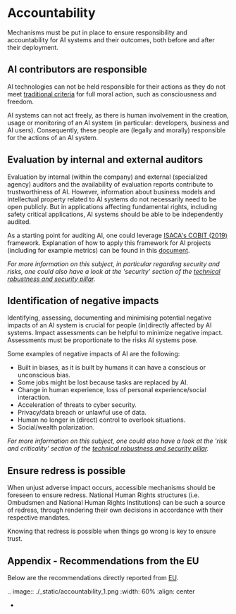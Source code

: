 # Accountability
Mechanisms must be put in place to ensure responsibility and accountability for AI systems and their outcomes, both before and after their deployment.

## AI contributors are responsible
AI technologies can not be held responsible for their actions as they do not meet <a href="https://link.springer.com/article/10.1007%2Fs13347-017-0285-z#Sec10">traditional criteria</a> for full moral action, such as consciousness and freedom. 

AI systems can not act freely, as there is human involvement in the creation, usage or monitoring of an AI system (in particular: developers, business and AI users). Consequently, these people are (legally and morally) responsible for the actions of an AI system.

## Evaluation by internal and external auditors
Evaluation by internal (within the company) and external (specialized agency) auditors and the availability of evaluation reports contribute to trustworthiness of AI. However, information about business models and intellectual property related to AI systems do not necessarily need to be open publicly. But in applications affecting fundamental rights, including safety critical applications, AI systems should be able to be independently audited.

As a starting point for auditing AI, one could leverage [ISACA's COBIT (2019)](https://community.mis.temple.edu/mis5203sec001sp2019/files/2019/01/COBIT-2019-Framework-Introduction-and-Methodology_res_eng_1118.pdf) framework. Explanation of how to apply this framework for AI projects (including for example metrics) can be found in this [document](https://ec.europa.eu/futurium/en/system/files/ged/auditing-artificial-intelligence.pdf).

<i> For more information on this subject, in particular regarding security and risks, one could also have a look at the 'security' section of the <a href="https://danone.github.io/daai.trustworthy-ai/robustnesssafety.html">technical robustness and security pillar</a>. </i>

## Identification of negative impacts
Identifying, assessing, documenting and minimising potential negative impacts of an AI system is crucial for people (in)directly affected by AI systems. Impact assessments can be helpful to minimize negative impact. Assessments must be proportionate to the risks AI systems pose.

Some examples of negative impacts of AI are the following:
- Built in biases, as it is built by humans it can have a conscious or unconscious bias.
- Some jobs might be lost because tasks are replaced by AI. 
- Change in human experience, loss of personal experience/social interaction.
- Acceleration of threats to cyber security.
- Privacy/data breach or unlawful use of data.
- Human no longer in (direct) control to overlook situations.
- Social/wealth polarization.

<i> For more information on this subject, one could also have a look at the 'risk and criticality' section of the <a href="https://danone.github.io/daai.trustworthy-ai/robustnesssafety.html">technical robustness and security pillar</a>. </i>

## Ensure redress is possible
When unjust adverse impact occurs, accessible mechanisms should be foreseen to ensure redress. National Human Rights structures (i.e. Ombudsmen and National Human Rights Institutions) can be such a source of redress, through rendering their own decisions in accordance with their respective mandates. 

Knowing that redress is possible when things go wrong is key to ensure trust.

## Appendix - Recommendations from the EU
Below are the recommendations directly reported from [EU](https://digital-strategy.ec.europa.eu/en/library/ethics-guidelines-trustworthy-ai).

.. image:: ./_static/accountability_1.png
    :width: 60%
    :align: center

-